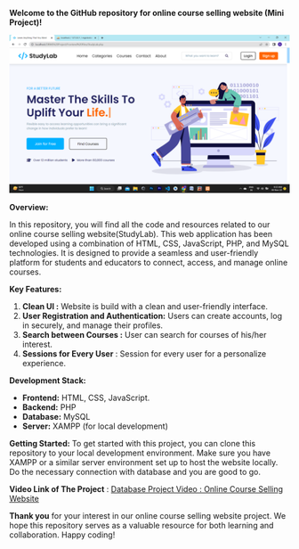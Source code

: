 **Welcome to the GitHub repository for online course selling website (Mini Project)!** 

![Preview of Home Page of Website.](https://github.com/Saurabh2303/DBMS-Project/blob/master/Snapshots/HomePage.png?raw=true)

**Overview:**

In this repository, you will find all the code and resources related to our online course selling website(StudyLab). This web application has been developed using a combination of HTML, CSS, JavaScript, PHP, and MySQL technologies. It is designed to provide a seamless and user-friendly platform for students and educators to connect, access, and manage online courses.

**Key Features:**
1. **Clean UI :** Website is build with a clean and user-friendly interface.
1. **User Registration and Authentication:** Users can create accounts, log in securely, and manage their profiles.
1. **Search between Courses :**  User can search for courses of his/her interest.
2. **Sessions for Every User** : Session for every user for a personalize experience.

**Development Stack:**

- **Frontend:** HTML, CSS, JavaScript.
- **Backend:** PHP
- **Database:** MySQL
- **Server:** XAMPP (for local development)

**Getting Started:**
To get started with this project, you can clone this repository to your local development environment. Make sure you have XAMPP or a similar server environment set up to host the website locally. 
Do the necessary connection with database and you are good to go.

**Video Link of The Project** : 
[Database Project Video : Online Course Selling Website](https://youtu.be/eqRwWyW9DnE?si=BCF3VVbzCxVCY_oB)

**Thank you** for your interest in our online course selling website project. We hope this repository serves as a valuable resource for both learning and collaboration. Happy coding! 
